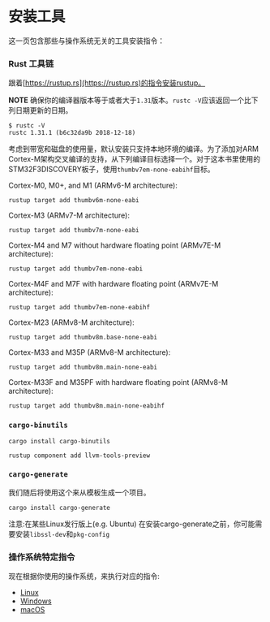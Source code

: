 # 安装工具
这一页包含那些与操作系统无关的工具安装指令：

### Rust 工具链
跟着[https://rustup.rs](https://rustup.rs)的指令安装rustup。

**NOTE** 确保你的编译器版本等于或者大于`1.31`版本。`rustc -V`应该返回一个比下列日期更新的日期。

``` text
$ rustc -V
rustc 1.31.1 (b6c32da9b 2018-12-18)
```
考虑到带宽和磁盘的使用量，默认安装只支持本地环境的编译。为了添加对ARM Cortex-M架构交叉编译的支持，从下列编译目标选择一个。对于这本书里使用的STM32F3DISCOVERY板子，使用`thumbv7em-none-eabihf`目标。

Cortex-M0, M0+, and M1 (ARMv6-M architecture):
``` console
rustup target add thumbv6m-none-eabi
```

Cortex-M3 (ARMv7-M architecture):
``` console
rustup target add thumbv7m-none-eabi
```

Cortex-M4 and M7 without hardware floating point (ARMv7E-M architecture):
``` console
rustup target add thumbv7em-none-eabi
```

Cortex-M4F and M7F with hardware floating point (ARMv7E-M architecture):
``` console
rustup target add thumbv7em-none-eabihf
```

Cortex-M23 (ARMv8-M architecture):
``` console
rustup target add thumbv8m.base-none-eabi
```

Cortex-M33 and M35P (ARMv8-M architecture):
``` console
rustup target add thumbv8m.main-none-eabi
```

Cortex-M33F and M35PF with hardware floating point (ARMv8-M architecture):
``` console
rustup target add thumbv8m.main-none-eabihf
```


### `cargo-binutils`

``` text
cargo install cargo-binutils

rustup component add llvm-tools-preview
```

### `cargo-generate`
我们随后将使用这个来从模板生成一个项目。

``` console
cargo install cargo-generate
```
注意:在某些Linux发行版上(e.g. Ubuntu) 在安装cargo-generate之前，你可能需要安装`libssl-dev`和`pkg-config`

### 操作系统特定指令
现在根据你使用的操作系统，来执行对应的指令:

- [Linux](install/linux.md)
- [Windows](install/windows.md)
- [macOS](install/macos.md)
